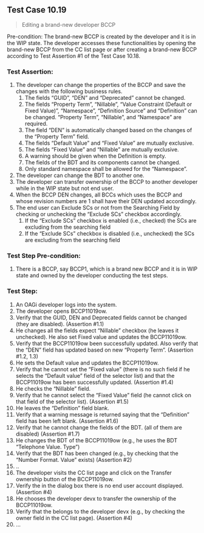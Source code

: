 ## Test Case 10.19

> Editing a brand-new developer BCCP

Pre-condition: The brand-new BCCP is created by the developer and it is in the WIP state. The developer accesses these functionalities by opening the brand-new BCCP from the CC list page or after creating a brand-new BCCP according to Test Assertion #1 of the Test Case 10.18.



### Test Assertion:

1. The developer can change the properties of the BCCP and save the changes with the following business rules.
	1. The fields “GUID”, “DEN” and “Deprecated” cannot be changed.
	2. The fields “Property Term”, “Nillable”, “Value Constraint (Default or Fixed Value)”, “Namespace”, “Definition Source” and “Definition” can be changed. “Property Term”, “Nillable”, and “Namespace” are required.
	3. The field “DEN” is automatically changed based on the changes of the “Property Term” field.
	4. The fields “Default Value” and “Fixed Value” are mutually exclusive.
	5. The fields “Fixed Value” and “Nillable” are mutually exclusive.
	6. A warning should be given when the Definition is empty.
	7. The fields of the BDT and its components cannot be changed.
	8. Only standard namespace shall be allowed for the “Namespace”.
2. The developer can change the BDT to another one.
3. The developer can transfer ownership of the BCCP to another developer while in the WIP state but not end user.
4. When the BCCP DEN changes, all BCCs which uses the BCCP and whose revision numbers are 1 shall have their DEN updated accordingly.
5. The end user can Exclude SCs or not from the Searching Field by checking or unchecking the “Exclude SCs” checkbox accordingly.
	1. If the “Exclude SCs” checkbox is enabled (i.e., checked) the SCs are excluding from the searching field
	2. If the “Exclude SCs” checkbox is disabled (i.e., unchecked) the SCs are excluding from the searching field

### Test Step Pre-condition:

1. There is a BCCP, say BCCP1, which is a brand new BCCP and it is in WIP state and owned by the developer conducting the test steps.

### Test Step:

1. An OAGi developer logs into the system.
2. The developer opens BCCP11019ow.
3. Verify that the GUID, DEN and Deprecated fields cannot be changed (they are disabled). (Assertion #1.1)
4. He changes all the fields expect “Nillable” checkbox (he leaves it unchecked). He also set Fixed value and updates the BCCP11019ow.
5. Verify that the BCCP11019ow been successfully updated. Also verify that the “DEN” field has updated based on new “Property Term”. (Assertion #1.2, 1.3)
6. He sets the Default value and updates the BCCP11019ow.
7. Verify that he cannot set the “Fixed value” (there is no such field if he selects the “Default value” field of the selector list) and that the BCCP11019ow has been successfully updated. (Assertion #1.4)
8. He checks the “Nillable” field.
9. Verify that he cannot select the “Fixed Value” field (he cannot click on that field of the selector list). (Assertion #1.5)
10. He leaves the “Definition” field blank.
11. Verify that a warning message is returned saying that the “Definition” field has been left blank. (Assertion #1.6)
12. Verify that he cannot change the fields of the BDT. (all of them are disabled) (Assertion #1.7)
13. He changes the BDT of the BCCP11019ow (e.g., he uses the BDT “Telephone Value. Type”)
14. Verify that the BDT has been changed (e.g., by checking that the “Number Format. Value” exists) (Assertion #2)
15. ..
16. The developer visits the CC list page and click on the Transfer ownership button of the BCCP11019ow.
17. Verify the in the dialog box there is no end user account displayed. (Assertion #4)
18. He chooses the developer devx to transfer the ownership of the BCCP11019ow.
19. Verify that the belongs to the developer devx (e.g., by checking the owner field in the CC list page). (Assertion #4)
20. …